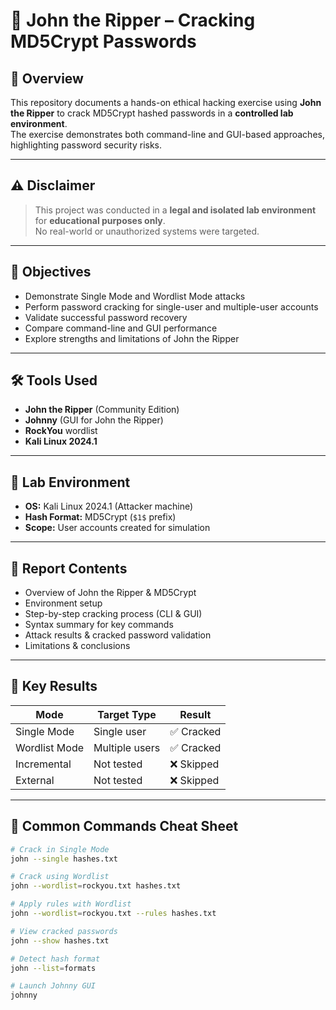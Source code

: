 # 🔐 John the Ripper – Cracking MD5Crypt Passwords

## 📌 Overview
This repository documents a hands-on ethical hacking exercise using **John the Ripper** to crack MD5Crypt hashed passwords in a **controlled lab environment**.  
The exercise demonstrates both command-line and GUI-based approaches, highlighting password security risks.

---

## ⚠️ Disclaimer
> This project was conducted in a **legal and isolated lab environment** for **educational purposes only**.  
> No real-world or unauthorized systems were targeted.

---

## 🧪 Objectives
- Demonstrate Single Mode and Wordlist Mode attacks
- Perform password cracking for single-user and multiple-user accounts
- Validate successful password recovery
- Compare command-line and GUI performance
- Explore strengths and limitations of John the Ripper

---

## 🛠️ Tools Used
- **John the Ripper** (Community Edition)
- **Johnny** (GUI for John the Ripper)
- **RockYou** wordlist
- **Kali Linux 2024.1**

---

## 📂 Lab Environment
- **OS:** Kali Linux 2024.1 (Attacker machine)
- **Hash Format:** MD5Crypt (`$1$` prefix)
- **Scope:** User accounts created for simulation

---

## 📄 Report Contents
- Overview of John the Ripper & MD5Crypt
- Environment setup
- Step-by-step cracking process (CLI & GUI)
- Syntax summary for key commands
- Attack results & cracked password validation
- Limitations & conclusions

---

## 🎯 Key Results
| Mode           | Target Type       | Result      |
|----------------|-------------------|-------------|
| Single Mode    | Single user       | ✅ Cracked  |
| Wordlist Mode  | Multiple users    | ✅ Cracked  |
| Incremental    | Not tested        | ❌ Skipped  |
| External       | Not tested        | ❌ Skipped  |

---

## 📜 Common Commands Cheat Sheet
```bash
# Crack in Single Mode
john --single hashes.txt

# Crack using Wordlist
john --wordlist=rockyou.txt hashes.txt

# Apply rules with Wordlist
john --wordlist=rockyou.txt --rules hashes.txt

# View cracked passwords
john --show hashes.txt

# Detect hash format
john --list=formats

# Launch Johnny GUI
johnny
